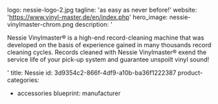 logo: nessie-logo-2.jpg
tagline: 'as easy as never before!'
website: 'https://www.vinyl-master.de/en/index.php'
hero_image: nessie-vinylmaster-chrom.png
description: '<p>Nessie Vinylmaster® is a high-end record-cleaning machine that was developed on the basis of experience gained in many thousands record cleaning cycles. Records cleaned with Nessie Vinylmaster® exend the service life of your pick-up system and guarantee unspoilt vinyl sound!</p>'
title: Nessie
id: 3d9354c2-866f-4df9-a10b-ba36f1222387
product-categories:
  - accessories
blueprint: manufacturer
